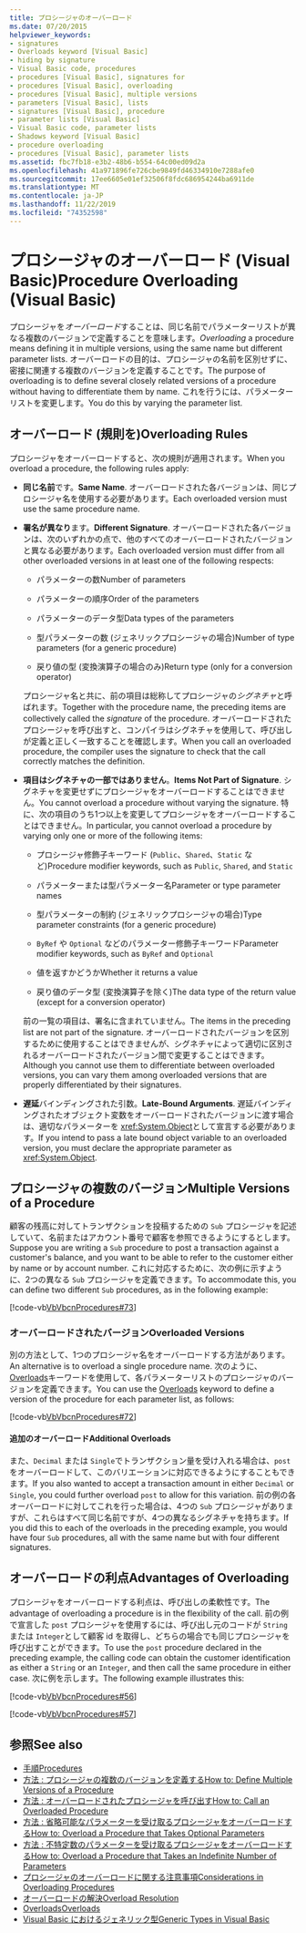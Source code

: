 ```yaml
---
title: プロシージャのオーバーロード
ms.date: 07/20/2015
helpviewer_keywords:
- signatures
- Overloads keyword [Visual Basic]
- hiding by signature
- Visual Basic code, procedures
- procedures [Visual Basic], signatures for
- procedures [Visual Basic], overloading
- procedures [Visual Basic], multiple versions
- parameters [Visual Basic], lists
- signatures [Visual Basic], procedure
- parameter lists [Visual Basic]
- Visual Basic code, parameter lists
- Shadows keyword [Visual Basic]
- procedure overloading
- procedures [Visual Basic], parameter lists
ms.assetid: fbc7fb18-e3b2-48b6-b554-64c00ed09d2a
ms.openlocfilehash: 41a971896fe726cbe9849fd46334910e7288afe0
ms.sourcegitcommit: 17ee6605e01ef32506f8fdc686954244ba6911de
ms.translationtype: MT
ms.contentlocale: ja-JP
ms.lasthandoff: 11/22/2019
ms.locfileid: "74352598"
---
```

# <a name="procedure-overloading-visual-basic"></a><span data-ttu-id="90fb2-102">プロシージャのオーバーロード (Visual Basic)</span><span class="sxs-lookup"><span data-stu-id="90fb2-102">Procedure Overloading (Visual Basic)</span></span>

<span data-ttu-id="90fb2-103">プロシージャを*オーバーロード*することは、同じ名前でパラメーターリストが異なる複数のバージョンで定義することを意味します。</span><span class="sxs-lookup"><span data-stu-id="90fb2-103">*Overloading* a procedure means defining it in multiple versions, using the same name but different parameter lists.</span></span> <span data-ttu-id="90fb2-104">オーバーロードの目的は、プロシージャの名前を区別せずに、密接に関連する複数のバージョンを定義することです。</span><span class="sxs-lookup"><span data-stu-id="90fb2-104">The purpose of overloading is to define several closely related versions of a procedure without having to differentiate them by name.</span></span> <span data-ttu-id="90fb2-105">これを行うには、パラメーターリストを変更します。</span><span class="sxs-lookup"><span data-stu-id="90fb2-105">You do this by varying the parameter list.</span></span>

## <a name="overloading-rules"></a><span data-ttu-id="90fb2-106">オーバーロード (規則を)</span><span class="sxs-lookup"><span data-stu-id="90fb2-106">Overloading Rules</span></span>

<span data-ttu-id="90fb2-107">プロシージャをオーバーロードすると、次の規則が適用されます。</span><span class="sxs-lookup"><span data-stu-id="90fb2-107">When you overload a procedure, the following rules apply:</span></span>

- <span data-ttu-id="90fb2-108">**同じ名前**です。</span><span class="sxs-lookup"><span data-stu-id="90fb2-108">**Same Name**.</span></span> <span data-ttu-id="90fb2-109">オーバーロードされた各バージョンは、同じプロシージャ名を使用する必要があります。</span><span class="sxs-lookup"><span data-stu-id="90fb2-109">Each overloaded version must use the same procedure name.</span></span>

- <span data-ttu-id="90fb2-110">**署名が異なり**ます。</span><span class="sxs-lookup"><span data-stu-id="90fb2-110">**Different Signature**.</span></span> <span data-ttu-id="90fb2-111">オーバーロードされた各バージョンは、次のいずれかの点で、他のすべてのオーバーロードされたバージョンと異なる必要があります。</span><span class="sxs-lookup"><span data-stu-id="90fb2-111">Each overloaded version must differ from all other overloaded versions in at least one of the following respects:</span></span>

  - <span data-ttu-id="90fb2-112">パラメーターの数</span><span class="sxs-lookup"><span data-stu-id="90fb2-112">Number of parameters</span></span>

  - <span data-ttu-id="90fb2-113">パラメーターの順序</span><span class="sxs-lookup"><span data-stu-id="90fb2-113">Order of the parameters</span></span>

  - <span data-ttu-id="90fb2-114">パラメーターのデータ型</span><span class="sxs-lookup"><span data-stu-id="90fb2-114">Data types of the parameters</span></span>

  - <span data-ttu-id="90fb2-115">型パラメーターの数 (ジェネリックプロシージャの場合)</span><span class="sxs-lookup"><span data-stu-id="90fb2-115">Number of type parameters (for a generic procedure)</span></span>

  - <span data-ttu-id="90fb2-116">戻り値の型 (変換演算子の場合のみ)</span><span class="sxs-lookup"><span data-stu-id="90fb2-116">Return type (only for a conversion operator)</span></span>

  <span data-ttu-id="90fb2-117">プロシージャ名と共に、前の項目は総称してプロシージャの*シグネチャ*と呼ばれます。</span><span class="sxs-lookup"><span data-stu-id="90fb2-117">Together with the procedure name, the preceding items are collectively called the *signature* of the procedure.</span></span> <span data-ttu-id="90fb2-118">オーバーロードされたプロシージャを呼び出すと、コンパイラはシグネチャを使用して、呼び出しが定義と正しく一致することを確認します。</span><span class="sxs-lookup"><span data-stu-id="90fb2-118">When you call an overloaded procedure, the compiler uses the signature to check that the call correctly matches the definition.</span></span>

- <span data-ttu-id="90fb2-119">**項目はシグネチャの一部ではありません**。</span><span class="sxs-lookup"><span data-stu-id="90fb2-119">**Items Not Part of Signature**.</span></span> <span data-ttu-id="90fb2-120">シグネチャを変更せずにプロシージャをオーバーロードすることはできません。</span><span class="sxs-lookup"><span data-stu-id="90fb2-120">You cannot overload a procedure without varying the signature.</span></span> <span data-ttu-id="90fb2-121">特に、次の項目のうち1つ以上を変更してプロシージャをオーバーロードすることはできません。</span><span class="sxs-lookup"><span data-stu-id="90fb2-121">In particular, you cannot overload a procedure by varying only one or more of the following items:</span></span>

  - <span data-ttu-id="90fb2-122">プロシージャ修飾子キーワード (`Public`、`Shared`、`Static` など)</span><span class="sxs-lookup"><span data-stu-id="90fb2-122">Procedure modifier keywords, such as `Public`, `Shared`, and `Static`</span></span>

  - <span data-ttu-id="90fb2-123">パラメーターまたは型パラメーター名</span><span class="sxs-lookup"><span data-stu-id="90fb2-123">Parameter or type parameter names</span></span>

  - <span data-ttu-id="90fb2-124">型パラメーターの制約 (ジェネリックプロシージャの場合)</span><span class="sxs-lookup"><span data-stu-id="90fb2-124">Type parameter constraints (for a generic procedure)</span></span>

  - <span data-ttu-id="90fb2-125">`ByRef` や `Optional` などのパラメーター修飾子キーワード</span><span class="sxs-lookup"><span data-stu-id="90fb2-125">Parameter modifier keywords, such as `ByRef` and `Optional`</span></span>

  - <span data-ttu-id="90fb2-126">値を返すかどうか</span><span class="sxs-lookup"><span data-stu-id="90fb2-126">Whether it returns a value</span></span>

  - <span data-ttu-id="90fb2-127">戻り値のデータ型 (変換演算子を除く)</span><span class="sxs-lookup"><span data-stu-id="90fb2-127">The data type of the return value (except for a conversion operator)</span></span>

  <span data-ttu-id="90fb2-128">前の一覧の項目は、署名に含まれていません。</span><span class="sxs-lookup"><span data-stu-id="90fb2-128">The items in the preceding list are not part of the signature.</span></span> <span data-ttu-id="90fb2-129">オーバーロードされたバージョンを区別するために使用することはできませんが、シグネチャによって適切に区別されるオーバーロードされたバージョン間で変更することはできます。</span><span class="sxs-lookup"><span data-stu-id="90fb2-129">Although you cannot use them to differentiate between overloaded versions, you can vary them among overloaded versions that are properly differentiated by their signatures.</span></span>

- <span data-ttu-id="90fb2-130">**遅延**バインディングされた引数。</span><span class="sxs-lookup"><span data-stu-id="90fb2-130">**Late-Bound Arguments**.</span></span> <span data-ttu-id="90fb2-131">遅延バインディングされたオブジェクト変数をオーバーロードされたバージョンに渡す場合は、適切なパラメーターを <xref:System.Object>として宣言する必要があります。</span><span class="sxs-lookup"><span data-stu-id="90fb2-131">If you intend to pass a late bound object variable to an overloaded version, you must declare the appropriate parameter as <xref:System.Object>.</span></span>

## <a name="multiple-versions-of-a-procedure"></a><span data-ttu-id="90fb2-132">プロシージャの複数のバージョン</span><span class="sxs-lookup"><span data-stu-id="90fb2-132">Multiple Versions of a Procedure</span></span>

<span data-ttu-id="90fb2-133">顧客の残高に対してトランザクションを投稿するための `Sub` プロシージャを記述していて、名前またはアカウント番号で顧客を参照できるようにするとします。</span><span class="sxs-lookup"><span data-stu-id="90fb2-133">Suppose you are writing a `Sub` procedure to post a transaction against a customer's balance, and you want to be able to refer to the customer either by name or by account number.</span></span> <span data-ttu-id="90fb2-134">これに対応するために、次の例に示すように、2つの異なる `Sub` プロシージャを定義できます。</span><span class="sxs-lookup"><span data-stu-id="90fb2-134">To accommodate this, you can define two different `Sub` procedures, as in the following example:</span></span>

[!code-vb[VbVbcnProcedures#73](~/samples/snippets/visualbasic/VS_Snippets_VBCSharp/VbVbcnProcedures/VB/Class1.vb#73)]

### <a name="overloaded-versions"></a><span data-ttu-id="90fb2-135">オーバーロードされたバージョン</span><span class="sxs-lookup"><span data-stu-id="90fb2-135">Overloaded Versions</span></span>

<span data-ttu-id="90fb2-136">別の方法として、1つのプロシージャ名をオーバーロードする方法があります。</span><span class="sxs-lookup"><span data-stu-id="90fb2-136">An alternative is to overload a single procedure name.</span></span> <span data-ttu-id="90fb2-137">次のように、 [Overloads](../../../../visual-basic/language-reference/modifiers/overloads.md)キーワードを使用して、各パラメーターリストのプロシージャのバージョンを定義できます。</span><span class="sxs-lookup"><span data-stu-id="90fb2-137">You can use the [Overloads](../../../../visual-basic/language-reference/modifiers/overloads.md) keyword to define a version of the procedure for each parameter list, as follows:</span></span>

[!code-vb[VbVbcnProcedures#72](~/samples/snippets/visualbasic/VS_Snippets_VBCSharp/VbVbcnProcedures/VB/Class1.vb#72)]

#### <a name="additional-overloads"></a><span data-ttu-id="90fb2-138">追加のオーバーロード</span><span class="sxs-lookup"><span data-stu-id="90fb2-138">Additional Overloads</span></span>

<span data-ttu-id="90fb2-139">また、`Decimal` または `Single`でトランザクション量を受け入れる場合は、`post` をオーバーロードして、このバリエーションに対応できるようにすることもできます。</span><span class="sxs-lookup"><span data-stu-id="90fb2-139">If you also wanted to accept a transaction amount in either `Decimal` or `Single`, you could further overload `post` to allow for this variation.</span></span> <span data-ttu-id="90fb2-140">前の例の各オーバーロードに対してこれを行った場合は、4つの `Sub` プロシージャがありますが、これらはすべて同じ名前ですが、4つの異なるシグネチャを持ちます。</span><span class="sxs-lookup"><span data-stu-id="90fb2-140">If you did this to each of the overloads in the preceding example, you would have four `Sub` procedures, all with the same name but with four different signatures.</span></span>

## <a name="advantages-of-overloading"></a><span data-ttu-id="90fb2-141">オーバーロードの利点</span><span class="sxs-lookup"><span data-stu-id="90fb2-141">Advantages of Overloading</span></span>

<span data-ttu-id="90fb2-142">プロシージャをオーバーロードする利点は、呼び出しの柔軟性です。</span><span class="sxs-lookup"><span data-stu-id="90fb2-142">The advantage of overloading a procedure is in the flexibility of the call.</span></span> <span data-ttu-id="90fb2-143">前の例で宣言した `post` プロシージャを使用するには、呼び出し元のコードが `String` または `Integer`として顧客 id を取得し、どちらの場合でも同じプロシージャを呼び出すことができます。</span><span class="sxs-lookup"><span data-stu-id="90fb2-143">To use the `post` procedure declared in the preceding example, the calling code can obtain the customer identification as either a `String` or an `Integer`, and then call the same procedure in either case.</span></span> <span data-ttu-id="90fb2-144">次に例を示します。</span><span class="sxs-lookup"><span data-stu-id="90fb2-144">The following example illustrates this:</span></span>

[!code-vb[VbVbcnProcedures#56](~/samples/snippets/visualbasic/VS_Snippets_VBCSharp/VbVbcnProcedures/VB/Class1.vb#56)]

[!code-vb[VbVbcnProcedures#57](~/samples/snippets/visualbasic/VS_Snippets_VBCSharp/VbVbcnProcedures/VB/Class1.vb#57)]

## <a name="see-also"></a><span data-ttu-id="90fb2-145">参照</span><span class="sxs-lookup"><span data-stu-id="90fb2-145">See also</span></span>

- [<span data-ttu-id="90fb2-146">手順</span><span class="sxs-lookup"><span data-stu-id="90fb2-146">Procedures</span></span>](./index.md)
- [<span data-ttu-id="90fb2-147">方法 : プロシージャの複数のバージョンを定義する</span><span class="sxs-lookup"><span data-stu-id="90fb2-147">How to: Define Multiple Versions of a Procedure</span></span>](./how-to-define-multiple-versions-of-a-procedure.md)
- [<span data-ttu-id="90fb2-148">方法 : オーバーロードされたプロシージャを呼び出す</span><span class="sxs-lookup"><span data-stu-id="90fb2-148">How to: Call an Overloaded Procedure</span></span>](./how-to-call-an-overloaded-procedure.md)
- [<span data-ttu-id="90fb2-149">方法 : 省略可能なパラメーターを受け取るプロシージャをオーバーロードする</span><span class="sxs-lookup"><span data-stu-id="90fb2-149">How to: Overload a Procedure that Takes Optional Parameters</span></span>](./how-to-overload-a-procedure-that-takes-optional-parameters.md)
- [<span data-ttu-id="90fb2-150">方法 : 不特定数のパラメーターを受け取るプロシージャをオーバーロードする</span><span class="sxs-lookup"><span data-stu-id="90fb2-150">How to: Overload a Procedure that Takes an Indefinite Number of Parameters</span></span>](./how-to-overload-a-procedure-that-takes-an-indefinite-number-of-parameters.md)
- [<span data-ttu-id="90fb2-151">プロシージャのオーバーロードに関する注意事項</span><span class="sxs-lookup"><span data-stu-id="90fb2-151">Considerations in Overloading Procedures</span></span>](./considerations-in-overloading-procedures.md)
- [<span data-ttu-id="90fb2-152">オーバーロードの解決</span><span class="sxs-lookup"><span data-stu-id="90fb2-152">Overload Resolution</span></span>](./overload-resolution.md)
- [<span data-ttu-id="90fb2-153">Overloads</span><span class="sxs-lookup"><span data-stu-id="90fb2-153">Overloads</span></span>](../../../../visual-basic/language-reference/modifiers/overloads.md)
- [<span data-ttu-id="90fb2-154">Visual Basic におけるジェネリック型</span><span class="sxs-lookup"><span data-stu-id="90fb2-154">Generic Types in Visual Basic</span></span>](../../../../visual-basic/programming-guide/language-features/data-types/generic-types.md)
